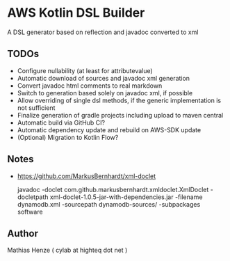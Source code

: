 # AWS Kotlin DSL Builder

A DSL generator based on reflection and javadoc converted to xml

## TODOs

- Configure nullability (at least for attributevalue)
- Automatic download of sources and javadoc xml generation 
- Convert javadoc html comments to real markdown
- Switch to generation based solely on javadoc xml, if possible
- Allow overriding of single dsl methods, if the generic implementation is not sufficient
- Finalize generation of gradle projects including upload to maven central
- Automatic build via GitHub CI?
- Automatic dependency update and rebuild on AWS-SDK update
- (Optional) Migration to Kotlin Flow?

## Notes 

- https://github.com/MarkusBernhardt/xml-doclet


    javadoc -doclet com.github.markusbernhardt.xmldoclet.XmlDoclet -docletpath xml-doclet-1.0.5-jar-with-dependencies.jar -filename dynamodb.xml -sourcepath dynamodb-sources/ -subpackages software

## Author

Mathias Henze ( cylab at highteq dot net )
